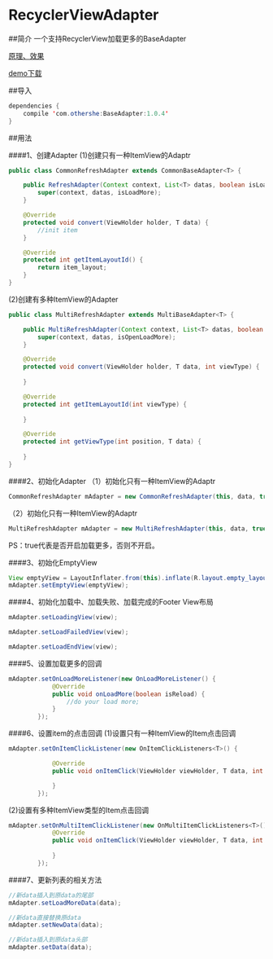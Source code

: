 # RecyclerViewAdapter

##简介
一个支持RecyclerView加载更多的BaseAdapter

[原理、效果](http://www.jianshu.com/p/66c065874848)

[demo下载](http://fir.im/k7dl)

##导入
```java
dependencies {
    compile 'com.othershe:BaseAdapter:1.0.4'
}
```

##用法

####1、创建Adapter
(1)创建只有一种ItemView的Adaptr
```java
public class CommonRefreshAdapter extends CommonBaseAdapter<T> {

    public RefreshAdapter(Context context, List<T> datas, boolean isLoadMore) {
        super(context, datas, isLoadMore);
    }

    @Override
    protected void convert(ViewHolder holder, T data) {
        //init item
    }

    @Override
    protected int getItemLayoutId() {
        return item_layout;
    }
}
```
(2)创建有多种ItemView的Adapter
```java
public class MultiRefreshAdapter extends MultiBaseAdapter<T> {

    public MultiRefreshAdapter(Context context, List<T> datas, boolean isOpenLoadMore) {
        super(context, datas, isOpenLoadMore);
    }

    @Override
    protected void convert(ViewHolder holder, T data, int viewType) {
        
    }

    @Override
    protected int getItemLayoutId(int viewType) {
        
    }

    @Override
    protected int getViewType(int position, T data) {
       
    }
}
```

####2、初始化Adapter
（1）初始化只有一种ItemView的Adaptr
```java
CommonRefreshAdapter mAdapter = new CommonRefreshAdapter(this, data, true);
```
（2）初始化只有一种ItemView的Adaptr
```java
MultiRefreshAdapter mAdapter = new MultiRefreshAdapter(this, data, true);
```

PS：true代表是否开启加载更多，否则不开启。

####3、初始化EmptyView
```java
View emptyView = LayoutInflater.from(this).inflate(R.layout.empty_layout, (ViewGroup) mRecyclerView.getParent(), false);
mAdapter.setEmptyView(emptyView);
```

####4、初始化加载中、加载失败、加载完成的Footer View布局
```java
mAdapter.setLoadingView(view);

mAdapter.setLoadFailedView(view);

mAdapter.setLoadEndView(view);
```

####5、设置加载更多的回调
```java
mAdapter.setOnLoadMoreListener(new OnLoadMoreListener() {
            @Override
            public void onLoadMore(boolean isReload) {
                //do your load more;
            }
        });
```

####6、设置item的点击回调
(1)设置只有一种ItemView的Item点击回调
```java
mAdapter.setOnItemClickListener(new OnItemClickListeners<T>() {

            @Override
            public void onItemClick(ViewHolder viewHolder, T data, int position) {

            }
        });
```

(2)设置有多种ItemView类型的Item点击回调
```java
mAdapter.setOnMultiItemClickListener(new OnMultiItemClickListeners<T>() {
            @Override
            public void onItemClick(ViewHolder viewHolder, T data, int position, int viewType) {
                
            }
        });
```

####7、更新列表的相关方法
```java
//新data插入到原data的尾部
mAdapter.setLoadMoreData(data);

//新data直接替换原data
mAdapter.setNewData(data);

//新data插入到原data头部
mAdapter.setData(data);
```
